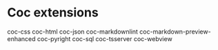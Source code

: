 # Coc extensions

coc-css
coc-html
coc-json
coc-markdownlint
coc-markdown-preview-enhanced
coc-pyright
coc-sql
coc-tsserver
coc-webview
